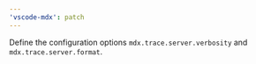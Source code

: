 ```yaml
---
'vscode-mdx': patch
---
```


Define the configuration options `mdx.trace.server.verbosity` and `mdx.trace.server.format`.
